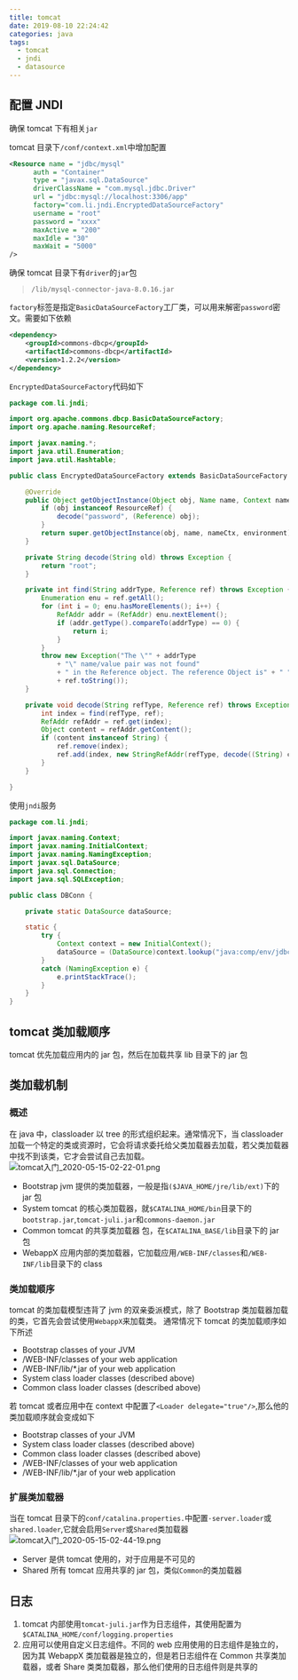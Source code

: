 ```yaml
---
title: tomcat
date: 2019-08-10 22:24:42
categories: java
tags:
  - tomcat
  - jndi
  - datasource
---
```


## 配置 JNDI

确保 tomcat 下有相关`jar`

tomcat 目录下`/conf/context.xml`中增加配置

```xml
<Resource name = "jdbc/mysql"
      auth = "Container"
      type = "javax.sql.DataSource"
      driverClassName = "com.mysql.jdbc.Driver"
      url = "jdbc:mysql://localhost:3306/app"
      factory="com.li.jndi.EncryptedDataSourceFactory"
      username = "root"
      password = "xxxx"
      maxActive = "200"
      maxIdle = "30"
      maxWait = "5000"
/>
```

确保 tomcat 目录下有`driver`的`jar`包

> `/lib/mysql-connector-java-8.0.16.jar`

`factory`标签是指定`BasicDataSourceFactory`工厂类，可以用来解密`password`密文。需要如下依赖

```xml
<dependency>
    <groupId>commons-dbcp</groupId>
    <artifactId>commons-dbcp</artifactId>
    <version>1.2.2</version>
</dependency>
```

`EncryptedDataSourceFactory`代码如下

```java
package com.li.jndi;

import org.apache.commons.dbcp.BasicDataSourceFactory;
import org.apache.naming.ResourceRef;

import javax.naming.*;
import java.util.Enumeration;
import java.util.Hashtable;

public class EncryptedDataSourceFactory extends BasicDataSourceFactory {

    @Override
    public Object getObjectInstance(Object obj, Name name, Context nameCtx, Hashtable environment) throws Exception {
        if (obj instanceof ResourceRef) {
            decode("password", (Reference) obj);
        }
        return super.getObjectInstance(obj, name, nameCtx, environment);
    }

    private String decode(String old) throws Exception {
        return "root";
    }

    private int find(String addrType, Reference ref) throws Exception {
        Enumeration enu = ref.getAll();
        for (int i = 0; enu.hasMoreElements(); i++) {
            RefAddr addr = (RefAddr) enu.nextElement();
            if (addr.getType().compareTo(addrType) == 0) {
                return i;
            }
        }
        throw new Exception("The \"" + addrType
            + "\" name/value pair was not found"
            + " in the Reference object. The reference Object is" + " "
            + ref.toString());
    }

    private void decode(String refType, Reference ref) throws Exception {
        int index = find(refType, ref);
        RefAddr refAddr = ref.get(index);
        Object content = refAddr.getContent();
        if (content instanceof String) {
            ref.remove(index);
            ref.add(index, new StringRefAddr(refType, decode((String) content)));
        }
    }

}

```

使用`jndi`服务

```java
package com.li.jndi;

import javax.naming.Context;
import javax.naming.InitialContext;
import javax.naming.NamingException;
import javax.sql.DataSource;
import java.sql.Connection;
import java.sql.SQLException;

public class DBConn {

    private static DataSource dataSource;

    static {
        try {
            Context context = new InitialContext();
            dataSource = (DataSource)context.lookup("java:comp/env/jdbc/mysql");
        }
        catch (NamingException e) {
            e.printStackTrace();
        }
    }
}
```

## tomcat 类加载顺序

tomcat 优先加载应用内的 jar 包，然后在加载共享 lib 目录下的 jar 包


## 类加载机制

### 概述

在 java 中，classloader 以 tree 的形式组织起来。通常情况下，当 classloader 加载一个特定的类或资源时，它会将请求委托给父类加载器去加载，若父类加载器中找不到该类，它才会尝试自己去加载。
![tomcat入门_2020-05-15-02-22-01.png](./vx_images/tomcat入门_2020-05-15-02-22-01.png)

- Bootstrap jvm 提供的类加载器，一般是指`($JAVA_HOME/jre/lib/ext)`下的 jar 包
- System tomcat 的核心类加载器，就`$CATALINA_HOME/bin`目录下的`bootstrap.jar`,`tomcat-juli.jar`和`commons-daemon.jar`
- Common tomcat 的共享类加载器 包，在`$CATALINA_BASE/lib`目录下的 jar 包
- WebappX 应用内部的类加载器，它加载应用`/WEB-INF/classes`和`/WEB-INF/lib`目录下的 class

### 类加载顺序

tomcat 的类加载模型违背了 jvm 的双亲委派模式，除了 Bootstrap 类加载器加载的类，它首先会尝试使用`WebappX`来加载类。
通常情况下 tomcat 的类加载顺序如下所述

- Bootstrap classes of your JVM
- /WEB-INF/classes of your web application
- /WEB-INF/lib/\*.jar of your web application
- System class loader classes (described above)
- Common class loader classes (described above)

若 tomcat 或者应用中在 context 中配置了`<Loader delegate="true"/>`,那么他的类加载顺序就会变成如下

- Bootstrap classes of your JVM
- System class loader classes (described above)
- Common class loader classes (described above)
- /WEB-INF/classes of your web application
- /WEB-INF/lib/\*.jar of your web application

### 扩展类加载器

当在 tomcat 目录下的`conf/catalina.properties.`中配置`·server.loader`或`shared.loader`,它就会启用`Server`或`Shared`类加载器
![tomcat入门_2020-05-15-02-44-19.png](./vx_images/tomcat入门_2020-05-15-02-44-19.png)

- Server 是供 tomcat 使用的，对于应用是不可见的
- Shared 所有 tomcat 应用共享的 jar 包，类似`Common`的类加载器

## 日志

1. tomcat 内部使用`tomcat-juli.jar`作为日志组件，其使用配置为`$CATALINA_HOME/conf/logging.properties`
2. 应用可以使用自定义日志组件。不同的 web 应用使用的日志组件是独立的，因为其 WebappX 类加载器是独立的，但是若日志组件在 Common 共享类加载器，或者 Share 类类加载器，那么他们使用的日志组件则是共享的
